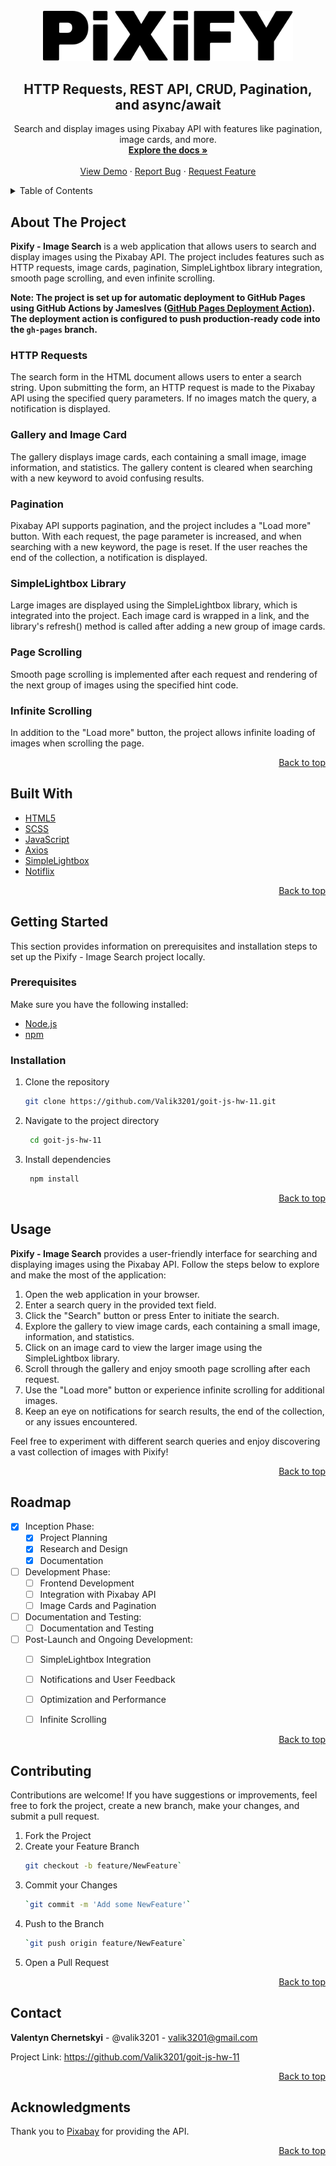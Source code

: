 <!-- Pixify - Image Search -->

<!-- PROJECT LOGO -->
<a name="readme-top">
  <div align="center"> 
  <br>
  <picture>
    <img alt="logo" src="https://github.com/Valik3201/goit-js-hw-11/blob/main/src/app/assets/logo.svg" width="400" style="margin:0; padding:0"
  </picture>
    <h2>
      HTTP Requests, REST API, CRUD, Pagination, and async/await
    </h2>
  </div>
</a>

<div align="center">
  <p>
    Search and display images using Pixabay API with features like pagination, image cards, and more.
    <br />
    <a href="https://github.com/Valik3201/goit-js-hw-11"><strong>Explore the docs »</strong></a>
    <br />
    <br />
    <a href="https://valik3201.github.io/goit-js-hw-11/">View Demo</a>
    ·
    <a href="https://github.com/Valik3201/goit-js-hw-11/issues">Report Bug</a>
    ·
    <a href="https://github.com/Valik3201/goit-js-hw-11/issues">Request Feature</a>
  </p>
</div>

<!-- TABLE OF CONTENTS -->
<details>
  <summary>Table of Contents</summary>
  <ol>
    <li>
      <a href="#about-the-project">About The Project</a>
      <ul>
        <li><a href="#http-requests">HTTP Requests</a></li>
        <li><a href="#gallery-and-image-card">Gallery and Image Card</a></li>
        <li><a href="#pagination">Pagination</a></li>
        <li><a href="#simplelightbox-library">SimpleLightbox Library</a></li>
        <li><a href="#page-scrolling">Page Scrolling</a></li>
        <li><a href="#infinite-scrolling">Infinite Scrolling</a></li>
      </ul>
    </li>
    <li><a href="#built-with">Built With</a></li>
    <li>
      <a href="#getting-started">Getting Started</a>
      <ul>
        <li><a href="#prerequisites">Prerequisites</a></li>
        <li><a href="#installation">Installation</a></li>
      </ul>
    </li>
    <li><a href="#usage">Usage</a></li>
    <li><a href="#roadmap">Roadmap</a></li>
    <li><a href="#contributing">Contributing</a></li>
    <li><a href="#contact">Contact</a></li>
    <li><a href="#acknowledgments">Acknowledgments</a></li>
  </ol>
</details>

<!-- ABOUT THE PROJECT -->
## About The Project

<!--[![Name ScreenShot][screenshot]](https://example.com)-->

**Pixify - Image Search** is a web application that allows users to search and display images using the Pixabay API. The project includes features such as HTTP requests, image cards, pagination, SimpleLightbox library integration, smooth page scrolling, and even infinite scrolling.

**Note: The project is set up for automatic deployment to GitHub Pages using GitHub Actions by JamesIves ([GitHub Pages Deployment Action](https://github.com/marketplace/actions/deploy-to-github-pages)). The deployment action is configured to push production-ready code into the `gh-pages` branch.**

### HTTP Requests

The search form in the HTML document allows users to enter a search string. Upon submitting the form, an HTTP request is made to the Pixabay API using the specified query parameters. If no images match the query, a notification is displayed.

### Gallery and Image Card

The gallery displays image cards, each containing a small image, image information, and statistics. The gallery content is cleared when searching with a new keyword to avoid confusing results.

### Pagination

Pixabay API supports pagination, and the project includes a "Load more" button. With each request, the page parameter is increased, and when searching with a new keyword, the page is reset. If the user reaches the end of the collection, a notification is displayed.

### SimpleLightbox Library

Large images are displayed using the SimpleLightbox library, which is integrated into the project. Each image card is wrapped in a link, and the library's refresh() method is called after adding a new group of image cards.

### Page Scrolling

Smooth page scrolling is implemented after each request and rendering of the next group of images using the specified hint code.

### Infinite Scrolling

In addition to the "Load more" button, the project allows infinite loading of images when scrolling the page.

<p align="right"><a href="#readme-top">Back to top</a></p>

<!-- Built With -->
## Built With

* [HTML5](https://developer.mozilla.org/en-US/docs/Web/Guide/HTML/HTML5)
* [SCSS](https://sass-lang.com/)
* [JavaScript](https://developer.mozilla.org/en-US/docs/Web/JavaScript)
* [Axios](https://axios-http.com/)
* [SimpleLightbox](https://simplelightbox.com/)
* [Notiflix](https://www.notiflix.com/)

<p align="right"><a href="#readme-top">Back to top</a></p>

<!-- GETTING STARTED -->
## Getting Started

This section provides information on prerequisites and installation steps to set up the Pixify - Image Search project locally.

### Prerequisites

Make sure you have the following installed:

* [Node.js](https://nodejs.org/)
* [npm](https://www.npmjs.com/)

### Installation

1. Clone the repository
   ```sh
   git clone https://github.com/Valik3201/goit-js-hw-11.git
2. Navigate to the project directory
   ```sh
    cd goit-js-hw-11
3. Install dependencies
   ```sh
    npm install

<p align="right"><a href="#readme-top">Back to top</a></p>

<!-- USAGE -->
## Usage

**Pixify - Image Search** provides a user-friendly interface for searching and displaying images using the Pixabay API. Follow the steps below to explore and make the most of the application:

1. Open the web application in your browser.
2. Enter a search query in the provided text field.
3. Click the "Search" button or press Enter to initiate the search.
4. Explore the gallery to view image cards, each containing a small image, information, and statistics.
5. Click on an image card to view the larger image using the SimpleLightbox library.
6. Scroll through the gallery and enjoy smooth page scrolling after each request.
7. Use the "Load more" button or experience infinite scrolling for additional images.
8. Keep an eye on notifications for search results, the end of the collection, or any issues encountered.

Feel free to experiment with different search queries and enjoy discovering a vast collection of images with Pixify!

<p align="right"><a href="#readme-top">Back to top</a></p>

<!-- ROADMAP -->
## Roadmap

- [x] Inception Phase:
  - [x] Project Planning
  - [x] Research and Design
  - [x] Documentation

- [ ] Development Phase:
  - [ ] Frontend Development
  - [ ] Integration with Pixabay API
  - [ ] Image Cards and Pagination

- [ ] Documentation and Testing:
  - [ ] Documentation and Testing

- [ ] Post-Launch and Ongoing Development:
  - [ ] SimpleLightbox Integration
  - [ ] Notifications and User Feedback
  - [ ] Optimization and Performance
  - [ ] Infinite Scrolling


<p align="right"><a href="#readme-top">Back to top</a></p>

<!-- CONTRIBUTING -->
## Contributing

Contributions are welcome! If you have suggestions or improvements, feel free to fork the project, create a new branch, make your changes, and submit a pull request.

1. Fork the Project
2. Create your Feature Branch 
    ```sh
    git checkout -b feature/NewFeature`

3. Commit your Changes
    ```sh
    `git commit -m 'Add some NewFeature'`
4. Push to the Branch
    ```sh
    `git push origin feature/NewFeature`
5. Open a Pull Request

<p align="right"><a href="#readme-top">Back to top</a></p>

<!-- CONTACT -->
## Contact

**Valentyn Chernetskyi** - @valik3201 - valik3201@gmail.com

Project Link: https://github.com/Valik3201/goit-js-hw-11

<p align="right"><a href="#readme-top">Back to top</a></p>

<!-- ACKNOWLEDGMENTS -->
## Acknowledgments

Thank you to [Pixabay](https://pixabay.com) for providing the API.

<p align="right"><a href="#readme-top">Back to top</a></p>
